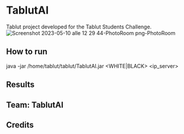 # TablutAI
Tablut project developed for the Tablut Students Challenge.
![Screenshot 2023-05-10 alle 12 29 44-PhotoRoom png-PhotoRoom](https://github.com/MichelangeloFlorio/TablutAI/assets/109990354/f120a66e-7863-41ee-b9e7-47567ee4f778)

## How to run
java -jar /home/tablut/tablut/TablutAI.jar <WHITE|BLACK> <timeout> <ip_server>

## Results

## Team: TablutAI

## Credits


